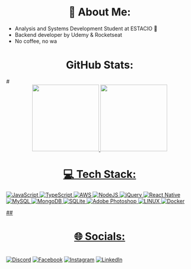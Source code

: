 # <h1 align="center">💫 About Me:</h1>                       
* Analysis and Systems Development Student at ESTACIO 📖
* Backend developer by Udemy & Rocketseat
* No coffee, no wa



 <h1 align="center">GitHub Stats: </h1>
# 
<div align="center">
  <a href="https://github.com/Gominsz">

  <a href="https://github.com/Gominsz">
  <img height="180em" src="https://github-readme-stats.vercel.app/api?username=Gominsz&show_icons=true&theme=synthwave&include_all_commits=true&count_private=true"/>
  <img height="180em" src="https://github-readme-stats.vercel.app/api/top-langs/?username=Gominsz&layout=compact&langs_count=7&theme=synthwave"/>
</div>


#  <h1 align="center">💻 Tech Stack: </h1>  
 ![JavaScript](https://img.shields.io/badge/javascript-%23323330.svg?style=for-the-badge&logo=javascript&logoColor=%23F7DF1E) ![TypeScript](https://img.shields.io/badge/typescript-%23007ACC.svg?style=for-the-badge&logo=typescript&logoColor=white) ![AWS](https://img.shields.io/badge/AWS-%23FF9900.svg?style=for-the-badge&logo=amazon-aws&logoColor=white) ![NodeJS](https://img.shields.io/badge/node.js-6DA55F?style=for-the-badge&logo=node.js&logoColor=white) ![jQuery](https://img.shields.io/badge/jquery-%230769AD.svg?style=for-the-badge&logo=jquery&logoColor=white) ![React Native](https://img.shields.io/badge/react_native-%2320232a.svg?style=for-the-badge&logo=react&logoColor=%2361DAFB) ![MySQL](https://img.shields.io/badge/mysql-%2300f.svg?style=for-the-badge&logo=mysql&logoColor=white) ![MongoDB](https://img.shields.io/badge/MongoDB-%234ea94b.svg?style=for-the-badge&logo=mongodb&logoColor=white) ![SQLite](https://img.shields.io/badge/sqlite-%2307405e.svg?style=for-the-badge&logo=sqlite&logoColor=white) ![Adobe Photoshop](https://img.shields.io/badge/adobephotoshop-%2331A8FF.svg?style=for-the-badge&logo=adobephotoshop&logoColor=white) ![LINUX](https://img.shields.io/badge/Linux-FCC624?style=for-the-badge&logo=linux&logoColor=black) ![Docker](https://img.shields.io/badge/docker-%230db7ed.svg?style=for-the-badge&logo=docker&logoColor=white)



##<h1 align="center">🌐 Socials:</h1>               
[![Discord](https://img.shields.io/badge/Discord-%237289DA.svg?logo=discord&logoColor=white)](https://discord.gg/https://discord.com/#8681) 
[![Facebook](https://img.shields.io/badge/Facebook-%231877F2.svg?logo=Facebook&logoColor=white)](https://facebook.com/https://www.facebook.com/GominhoXd/) 
[![Instagram](https://img.shields.io/badge/Instagram-%23E4405F.svg?logo=Instagram&logoColor=white)](https://instagram.com/https://www.instagram.com/gominsz/) [![LinkedIn](https://img.shields.io/badge/LinkedIn-%230077B5.svg?logo=linkedin&logoColor=white)](https://linkedin.com/in/https://www.linkedin.com/in/gomin/)
